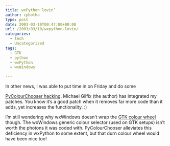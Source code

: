 ```yaml
---
title: wxPython lovin’
author: cpbotha
type: post
date: 2003-03-10T00:47:00+00:00
url: /2003/03/10/wxpython-lovin/
categories:
  - tech
  - Uncategorized
tags:
  - GTK
  - python
  - wxPython
  - wxWindows

---
```

In other news, I was able to put time in on Friday and do some
  
[PyColourChooser hacking][1]. Michael Gilfix (the author) has integrated my patches. You know it&#8217;s a good patch when it removes far more code than it adds, yet increases the functionality. :)

I&#8217;m still wondering why wxWindows doesn&#8217;t wrap the [GTK colour wheel][2] though. The wxWindows generic colour selector (used on GTK setups) isn&#8217;t worth the photons it was coded with. PyColourChooser alleviates this deficiency in wxPython to some extent, but that durn colour wheel would have been nice too!

 [1]: https://github.com/svn2github/wxPython/blob/master/Phoenix/trunk/wx/lib/colourchooser/pypalette.py#L145
 [2]: http://wxpython-users.1045709.n5.nabble.com/gtk-color-selection-td2289462.html